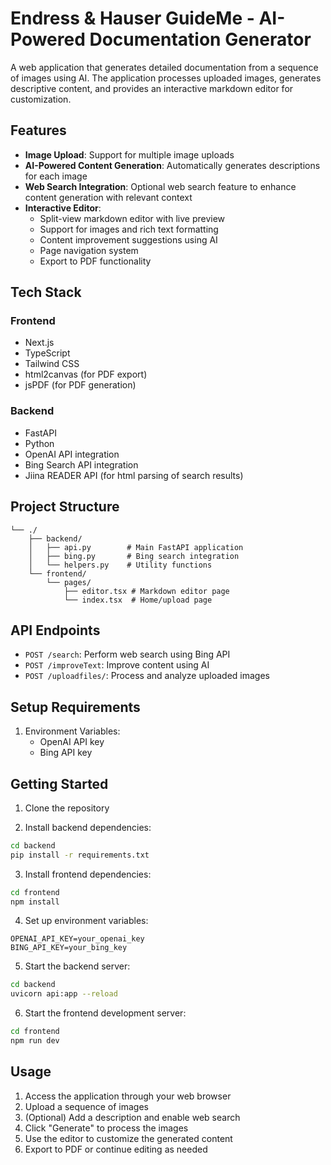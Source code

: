 # Endress & Hauser GuideMe - AI-Powered Documentation Generator

A web application that generates detailed documentation from a sequence of images using AI. The application processes uploaded images, generates descriptive content, and provides an interactive markdown editor for customization.

## Features

- **Image Upload**: Support for multiple image uploads
- **AI-Powered Content Generation**: Automatically generates descriptions for each image
- **Web Search Integration**: Optional web search feature to enhance content generation with relevant context
- **Interactive Editor**:
  - Split-view markdown editor with live preview
  - Support for images and rich text formatting
  - Content improvement suggestions using AI
  - Page navigation system
  - Export to PDF functionality

## Tech Stack

### Frontend
- Next.js
- TypeScript
- Tailwind CSS
- html2canvas (for PDF export)
- jsPDF (for PDF generation)

### Backend
- FastAPI
- Python
- OpenAI API integration
- Bing Search API integration
- Jiina READER API (for html parsing of search results)

## Project Structure

```
└── ./
    ├── backend/
    │   ├── api.py        # Main FastAPI application
    │   ├── bing.py       # Bing search integration
    │   └── helpers.py    # Utility functions
    └── frontend/
        └── pages/
            ├── editor.tsx # Markdown editor page
            └── index.tsx  # Home/upload page
```

## API Endpoints

- `POST /search`: Perform web search using Bing API
- `POST /improveText`: Improve content using AI
- `POST /uploadfiles/`: Process and analyze uploaded images

## Setup Requirements

1. Environment Variables:
   - OpenAI API key
   - Bing API key

## Getting Started

1. Clone the repository

2. Install backend dependencies:
```bash
cd backend
pip install -r requirements.txt
```

3. Install frontend dependencies:
```bash
cd frontend
npm install
```

4. Set up environment variables:
```env
OPENAI_API_KEY=your_openai_key
BING_API_KEY=your_bing_key
```

5. Start the backend server:
```bash
cd backend
uvicorn api:app --reload
```

6. Start the frontend development server:
```bash
cd frontend
npm run dev
```

## Usage

1. Access the application through your web browser
2. Upload a sequence of images
3. (Optional) Add a description and enable web search
4. Click "Generate" to process the images
5. Use the editor to customize the generated content
6. Export to PDF or continue editing as needed



